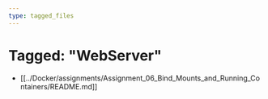 ```yaml
---
type: tagged_files
---
```

# Tagged: "WebServer"

- [[../Docker/assignments/Assignment_06_Bind_Mounts_and_Running_Containers/README.md]]
